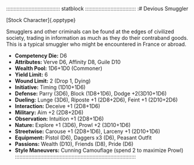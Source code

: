 :::::::::::::::::::::::::::::::::::: statblock ::::::::::::::::::::::::::::::::::
:# Devious Smuggler

[Stock Character]{.opptype}

Smugglers and other criminals can be found at the edges of civilized
society, trading in information as much as they do their
contraband goods. This is a typical smuggler who might be encountered in
France or abroad.

- **Competency Die:** D6
- **Attributes:** Verve D6, Affinity D8, Guile D10
- **Wealth Pool:** 1D6+1D0 (Commoner)
- **Yield Limit:** 6
- **Wound Limit:** 2 (Drop 1, Dying)
- **Initiative:** Timing (1D10+1D6)
- **Defense:** Parry (3D6), Block (1D8+1D6), Dodge +2(3D10+1D6)
- **Dueling:** Lunge (3D6), Riposte +1 (2D8+2D6), Feint +1 (2D10+2D6)
- **Interaction:** Deceive +1 (2D8+1D6)
- **Military:** Aim +2 (2D8+2D6)
- **Observation:** Intuition +1 (2D8+1D6)
- **Nature:** Explore +1 (3D6), Prowl +2 (3D10+1D6)
- **Streetwise:** Carouse +1 (2D8+1D6), Larceny +1 (2D10+1D6)
- **Equipment:** Pistol (D6), Daggers x3 (D6), Peasant Outfit
- **Passions:** Wealth (D10), Friends (D8), Pride (D6)
- **Style Maneuvers:** Cunning Camouflage (spend 2 to maximize Prowl)
:::::::::::::::::::::::::::::::::::::::::::::::::::::::::::::::::::::::::::::::::
